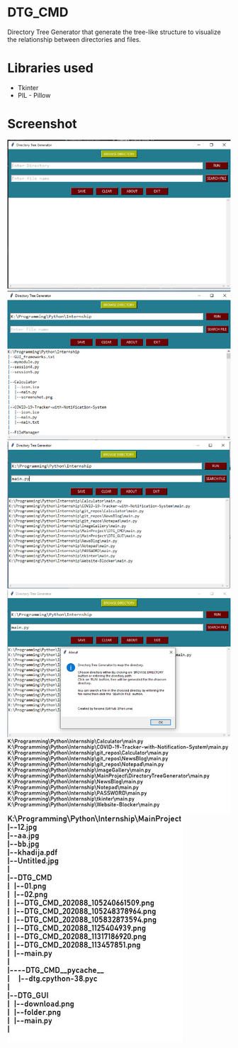 # DTG_CMD
Directory Tree Generator that generate the tree-like structure to visualize the relationship between directories and files.

# Libraries used
* Tkinter
* PIL - Pillow

# Screenshot
<img src='screenshots/01.png'>
<img src='screenshots/02.png'>
<img src='screenshots/03.png'>
<img src='screenshots/04.png'>
<img src='screenshots/05.jpg'>
<img src='screenshots/06.jpg'>
